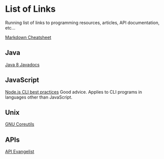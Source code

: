 # List of Links

Running list of links to programming resources, articles, API documentation, etc...


[Markdown Cheatsheet](https://github.com/adam-p/markdown-here/wiki/Markdown-Cheatsheet)

## Java 
[Java 8 Javadocs](https://docs.oracle.com/javase/8/docs/api/)

## JavaScript

[Node.js CLI best practices](https://github.com/lirantal/nodejs-cli-apps-best-practices)
Good advice. Applies to CLI programs in languages other than JavaScript.


## Unix

[GNU Coreutils](https://www.gnu.org/software/coreutils/manual/coreutils.html)


## APIs

[API Evangelist](https://apievangelist.com)